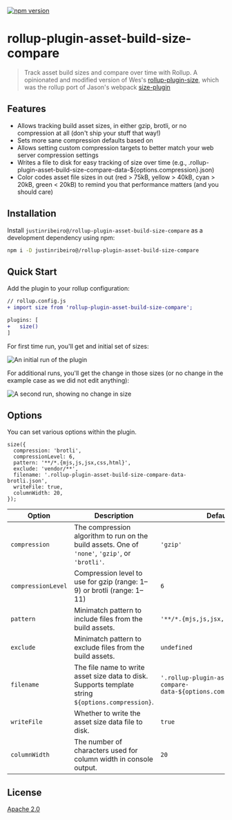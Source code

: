 [![npm version](https://badge.fury.io/js/@justinribeiro%2Frollup-plugin-asset-build-size-compare.svg)](https://badge.fury.io/js/@justinribeiro%2Frollup-plugin-asset-build-size-compare)

# rollup-plugin-asset-build-size-compare

> Track asset build sizes and compare over time with Rollup. A opinionated and modified version of Wes's [rollup-plugin-size](https://github.com/luwes/rollup-plugin-size), which was the rollup port of Jason's webpack [size-plugin](https://github.com/GoogleChromeLabs/size-plugin)

## Features

- Allows tracking build asset sizes, in either gzip, brotli, or no compression at all (don't ship your stuff that way!)
- Sets more sane compression defaults based on
- Allows setting custom compression targets to better match your web server compression settings
- Writes a file to disk for easy tracking of size over time (e.g., .rollup-plugin-asset-build-size-compare-data-${options.compression}.json)
- Color codes asset file sizes in out (red > 75kB, yellow > 40kB, cyan > 20kB, green < 20kB) to remind you that performance matters (and you should care)

## Installation

Install `justinribeiro@/rollup-plugin-asset-build-size-compare` as a development dependency using npm:

```sh
npm i -D justinribeiro@/rollup-plugin-asset-build-size-compare
```

## Quick Start

Add the plugin to your rollup configuration:

```diff
// rollup.config.js
+ import size from 'rollup-plugin-asset-build-size-compare';

plugins: [
+   size()
]
```

For first time run, you'll get and initial set of sizes:

![An initial run of the plugin](https://github.com/user-attachments/assets/f451032b-b3a7-4af3-b19b-b8c81afa5df5)

For additional runs, you'll get the change in those sizes (or no change in the example case as we did not edit anything):

![A second run, showing no change in size](https://github.com/user-attachments/assets/79299735-d3c5-49f9-8f6d-9f8193fc7aef)

## Options

You can set various options within the plugin.
```
size({
  compression: 'brotli',
  compressionLevel: 6,
  pattern: '**/*.{mjs,js,jsx,css,html}',
  exclude: 'vendor/**',
  filename: '.rollup-plugin-asset-build-size-compare-data-brotli.json',
  writeFile: true,
  columnWidth: 20,
});
```

| Option                   | Description                                                                                        | Default                                                                      |
| ------------------------ | -------------------------------------------------------------------------------------------------- | ---------------------------------------------------------------------------- |
| `compression`            | The compression algorithm to run on the build assets. One of `'none'`, `'gzip'`, or `'brotli'`.    | `'gzip'`                                                                     |
| `compressionLevel`   | Compression level to use for gzip (range: 1–9) or brotli (range: 1–11)                                 | `6`                                                                          |
| `pattern`                | Minimatch pattern to include files from the build assets.                                          | `'**/*.{mjs,js,jsx,css,html}'`                                               |
| `exclude`                | Minimatch pattern to exclude files from the build assets.                                          | `undefined`                                                                  |
| `filename`               | The file name to write asset size data to disk. Supports template string `${options.compression}`. | `'.rollup-plugin-asset-build-size-compare-data-${options.compression}.json'` |
| `writeFile`              | Whether to write the asset size data file to disk.                                                 | `true`                                                                       |
| `columnWidth`            | The number of characters used for column width in console output.                                  | `20`                                                                         |


## License

[Apache 2.0](LICENSE)

